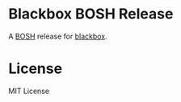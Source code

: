 # Blackbox BOSH Release

A [BOSH](http://docs.cloudfoundry.org/bosh/) release for [blackbox](http://github.com/concourse/blackbox).

# License

MIT License
